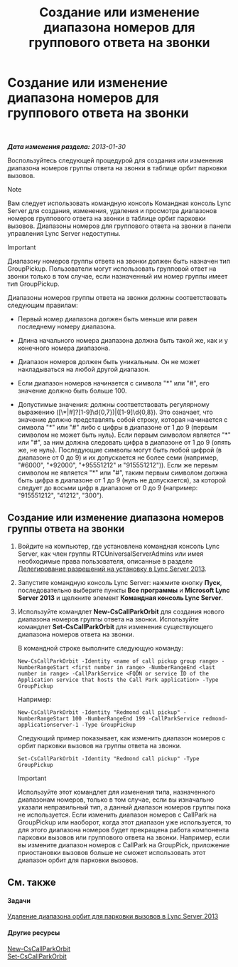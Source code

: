 ﻿---
title: Создание или изменение диапазона номеров для группового ответа на звонки
TOCTitle: Создание или изменение диапазона номеров для группового ответа на звонки
ms:assetid: 4b442b98-df6b-4e50-8254-b3be9cde21dd
ms:mtpsurl: https://technet.microsoft.com/ru-ru/library/JJ945627(v=OCS.15)
ms:contentKeyID: 52058228
ms.date: 05/19/2016
mtps_version: v=OCS.15
ms.translationtype: HT
---

# Создание или изменение диапазона номеров для группового ответа на звонки

 

_**Дата изменения раздела:** 2013-01-30_

Воспользуйтесь следующей процедурой для создания или изменения диапазона номеров группы ответа на звонки в таблице орбит парковки вызовов.

> [!note]  
> Вам следует использовать командную консоль Командная консоль Lync Server для создания, изменения, удаления и просмотра диапазонов номеров группового ответа на звонки в таблице орбит парковки вызовов. Диапазоны номеров для группового ответа на звонки в панели управления Lync Server недоступны.

> [!important]  
> Диапазону номеров группы ответа на звонки должен быть назначен тип GroupPickup. Пользователи могут использовать групповой ответ на звонки только в том случае, если назначенный им номер группы имеет тип GroupPickup.

Диапазоны номеров группы ответа на звонки должны соответствовать следующим правилам:

  - Первый номер диапазона должен быть меньше или равен последнему номеру диапазона.

  - Длина начального номера диапазона должна быть такой же, как и у конечного номера диапазона.

  - Диапазон номеров должен быть уникальным. Он не может накладываться на любой другой диапазон.

  - Если диапазон номеров начинается с символа "\*" или "\#", его значение должно быть больше 100.

  - Допустимые значения: должны соответствовать регулярному выражению (\[\\\*|\#\]?\[1-9\]\\d{0,7})|(\[1-9\]\\d{0,8}). Это означает, что значение должно представлять собой строку, которая начинается с символа "\*" или "\#" либо с цифры в диапазоне от 1 до 9 (первым символом не может быть нуль). Если первым символом является "\*" или "\#", за ним должна следовать цифра в диапазоне от 1 до 9 (опять же, не нуль). Последующие символы могут быть любой цифрой (в диапазоне от 0 до 9) и их допускается не более семи (например, "\#6000", "\*92000", "\*95551212" и "915551212")). Если же первым символом не является "\*" или "\#", таким первым символом должна быть цифра в диапазоне от 1 до 9 (нуль не допускается), за которой следует до восьми цифр в диапазоне от 0 до 9 (например: "915551212", "41212", "300").

## Создание или изменение диапазона номеров группы ответа на звонки

1.  Войдите на компьютер, где установлена командная консоль Lync Server, как член группы RTCUniversalServerAdmins или имея необходимые права пользователя, описанные в разделе [Делегирование разрешений на установку в Lync Server 2013](lync-server-2013-delegate-setup-permissions.md).

2.  Запустите командную консоль Lync Server: нажмите кнопку **Пуск**, последовательно выберите пункты **Все программы** и **Microsoft Lync Server 2013** и щелкните элемент **Командная консоль Lync Server**.

3.  Используйте командлет **New-CsCallParkOrbit** для создания нового диапазона номеров группы ответа на звонки. Используйте командлет **Set-CsCallParkOrbit** для изменения существующего диапазона номеров ответа на звонки.
    
    В командной строке выполните следующую команду:
    
        New-CsCallParkOrbit -Identity <name of call pickup group range> -NumberRangeStart <first number in range> -NumberRangeEnd <last number in range> -CallParkService <FQDN or service ID of the Application service that hosts the Call Park application> -Type GroupPickup
    
    Например:
    
        New-CsCallParkOrbit -Identity "Redmond call pickup" -NumberRangeStart 100 -NumberRangeEnd 199 -CallParkService redmond-applicationserver-1 -Type GroupPickup
    
    Следующий пример показывает, как изменить диапазон номеров с орбит парковки вызовов на группы ответа на звонки.
    
        Set-CsCallParkOrbit -Identity "Redmond call pickup" -Type GroupPickup
    
    > [!important]  
    > Используйте этот командлет для изменения типа, назначенного диапазонам номеров, только в том случае, если вы изначально указали неправильный тип, а данный диапазон номеров группы пока не используется. Если изменить диапазон номеров с CallPark на GroupPickup или наоборот, когда этот диапазон уже используется, то для этого диапазона номеров будет прекращена работа компонента парковки вызовов или группового ответа на звонки. Например, если вы измените диапазон номеров с CallPark на GroupPick, приложение приостановки вызовов больше не сможет использовать этот диапазон орбит для парковки вызовов.

## См. также

#### Задачи

[Удаление диапазона орбит для парковки вызовов в Lync Server 2013](lync-server-2013-delete-a-call-park-orbit-range.md)  

#### Другие ресурсы

[New-CsCallParkOrbit](https://docs.microsoft.com/en-us/powershell/module/skype/New-CsCallParkOrbit)  
[Set-CsCallParkOrbit](https://docs.microsoft.com/en-us/powershell/module/skype/Set-CsCallParkOrbit)

